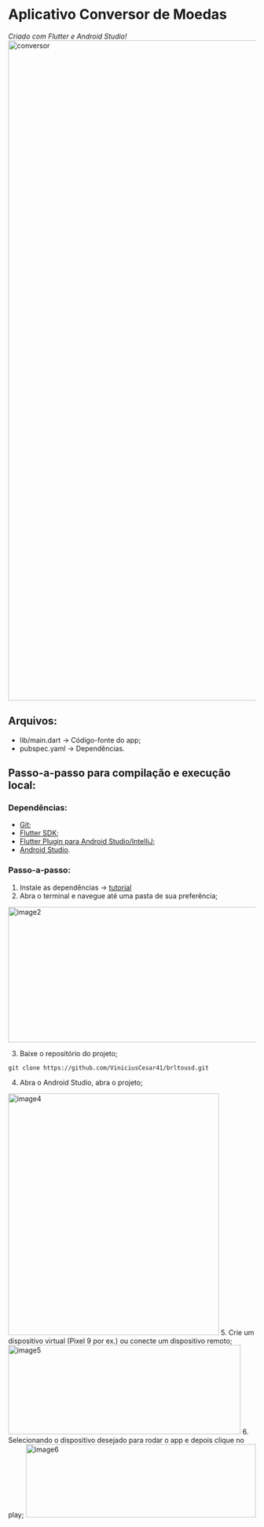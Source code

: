 # Aplicativo Conversor de Moedas 
_Criado com Flutter e Android Studio!_
<img width="603" height="1344" alt="conversor" src="https://github.com/user-attachments/assets/c21f692a-599f-4714-a507-b62f18e21db9" />

## Arquivos:
   - lib/main.dart   -> Código-fonte do app;
   - pubspec.yaml    -> Dependências.

## Passo-a-passo para compilação e execução local:

### Dependências:
- [Git](https://git-scm.com/install/);
- [Flutter SDK](https://docs.flutter.dev/install/manual);
- [Flutter Plugin para Android Studio/IntelliJ](https://plugins.jetbrains.com/plugin/9212-flutter);
- [Android Studio](https://developer.android.com/studio).

### Passo-a-passo:
1. Instale as dependências -> [tutorial](https://cunhadeveloper.blogspot.com/2024/05/guia-passo-passo-para-usar-o-flutter-no.html)
2. Abra o terminal e navegue até uma pasta de sua preferência;
<img width="607" height="276" alt="image2" src="https://github.com/user-attachments/assets/eb4ef359-0ecf-4dda-83b7-767eafe0eb13" />

3. Baixe o repositório do projeto;
```
git clone https://github.com/ViniciusCesar41/brltousd.git
```
4. Abra o Android Studio, abra o projeto;
<img width="429" height="492" alt="image4" src="https://github.com/user-attachments/assets/997e8a5a-7df4-4284-bbce-2a595c9daf4e" />
5. Crie um dispositivo virtual (Pixel 9 por ex.) ou conecte um dispositivo remoto;
<img width="473" height="182" alt="image5" src="https://github.com/user-attachments/assets/d4d05407-af04-44ae-9018-81e88162517f" />
6. Selecionando o dispositivo desejado para rodar o app e depois clique no play;
<img width="468" height="149" alt="image6" src="https://github.com/user-attachments/assets/201ffc20-63fe-492e-be76-dfaa8df184b1" />



